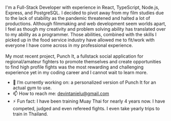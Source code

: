 I'm a Full-Stack Developer with experience in React, TypeScript, Node.js, Express, and PostgreSQL. I decided to pivot away from my film studies due to the lack of stability as the pandemic threatened and halted a lot of productions. Although filmmaking and web development seem worlds apart, I feel as though my creativity and problem solving ability has translated over to my ability as a programmer. Those abilities, combined with the skills I picked up in the food service industry have allowed me to fit/work with everyone I have come across in my professional experience. <br/> <br/>
My most recent project, Punch It, a fullstack social application for regional/amateur fighters to promote themselves and create opportunities to find high profile fights was the most rewarding and challenging experience yet in my coding career and I cannot wait to learn more. 
    



- 🔭 I’m currently working on: a personalized version of Punch It for an actual gym to use.
- 📫 How to reach me: devintanielu@gmail.com
- ⚡ Fun fact: I have been training Muay Thai for nearly 4 years now. I have competed, judged and even refereed fights. I even take yearly trips to train in Thailand.

